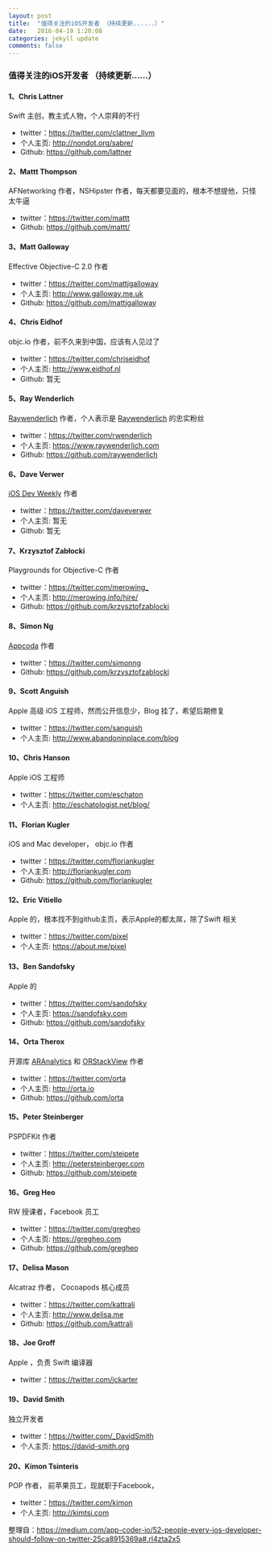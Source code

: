```yaml
---
layout: post
title:  "值得关注的iOS开发者 （持续更新......）"
date:   2016-04-19 1:20:08
categories: jekyll update
comments: false
---
```


### 值得关注的iOS开发者 （持续更新......）

#### 1、Chris Lattner 
Swift 主创，教主式人物，个人崇拜的不行

 * twitter：<https://twitter.com/clattner_llvm>
 * 个人主页: <http://nondot.org/sabre/>
 * Github: <https://github.com/lattner>

#### 2、Mattt Thompson 
 AFNetworking 作者，NSHipster 作者，每天都要见面的，根本不想提他，只怪太牛逼

 * twitter：<https://twitter.com/mattt>
 * Github: <https://github.com/mattt/>
 
#### 3、Matt Galloway 
 Effective Objective-C 2.0 作者
 
 * twitter：<https://twitter.com/mattjgalloway>
 * 个人主页: <http://www.galloway.me.uk> 
 * Github: <https://github.com/mattjgalloway>

#### 4、Chris Eidhof 
objc.io 作者，前不久来到中国，应该有人见过了

 * twitter：<https://twitter.com/chriseidhof>
 * 个人主页: <http://www.eidhof.nl>
 * Github: 暂无

#### 5、Ray Wenderlich
[Raywenderlich](https://www.raywenderlich.com) 作者，个人表示是 [Raywenderlich](https://www.raywenderlich.com) 的忠实粉丝

 * twitter：<https://twitter.com/rwenderlich>
 * 个人主页: <https://www.raywenderlich.com>
 * Github: <https://github.com/raywenderlich>

#### 6、Dave Verwer
[iOS Dev Weekly](http://iosdevweekly.com) 作者

 * twitter：<https://twitter.com/daveverwer>
 * 个人主页: 暂无
 * Github: 暂无

#### 7、Krzysztof Zabłocki 
Playgrounds for Objective-C 作者

 * twitter：<https://twitter.com/merowing_>
 * 个人主页: <http://merowing.info/hire/>
 * Github: <https://github.com/krzysztofzablocki>

#### 8、Simon Ng 
[Appcoda](http://www.appcoda.com) 作者

 * twitter：<https://twitter.com/simonng>
 * Github: <https://github.com/krzysztofzablocki>
 
#### 9、Scott Anguish 
Apple 高级 iOS 工程师，然而公开信息少，Blog 挂了，希望后期修复

 * twitter：<https://twitter.com/sanguish>
 * 个人主页: <http://www.abandoninplace.com/blog>

#### 10、Chris Hanson 
Apple iOS 工程师

 * twitter：<https://twitter.com/eschaton>
 * 个人主页: http://eschatologist.net/blog/

#### 11、Florian Kugler 
iOS and Mac developer， objc.io 作者

 * twitter：<https://twitter.com/floriankugler>
 * 个人主页: <http://floriankugler.com>
 * Github: <https://github.com/floriankugler>

#### 12、Eric Vitiello 
Apple 的，根本找不到github主页，表示Apple的都太屌，除了Swift 相关

 * twitter：<https://twitter.com/pixel>
 * 个人主页: <https://about.me/pixel>

#### 13、Ben Sandofsky 
Apple 的

 * twitter：<https://twitter.com/sandofsky>
 * 个人主页: <https://sandofsky.com>
 * Github: <https://github.com/sandofsky>

#### 14、Orta Therox 
开源库 [ARAnalytics](https://github.com/orta/ARAnalytics) 和 [ORStackView](https://github.com/orta/ORStackView)  作者

 * twitter：<https://twitter.com/orta>
 * 个人主页: <http://orta.io>
 * Github: <https://github.com/orta>

#### 15、Peter Steinberger 
PSPDFKit 作者

 * twitter：<https://twitter.com/steipete>
 * 个人主页: <http://petersteinberger.com>
 * Github: <https://github.com/steipete>

#### 16、Greg Heo 
RW 授课者，Facebook 员工

 * twitter：<https://twitter.com/gregheo>
 * 个人主页: <https://gregheo.com>
 * Github: <https://github.com/gregheo>

#### 17、Delisa Mason 
Alcatraz 作者， Cocoapods 核心成员

 * twitter：<https://twitter.com/kattrali>
 * 个人主页: <http://www.delisa.me>
 * Github: <https://github.com/kattrali>

#### 18、Joe Groff 
Apple ，负责 Swift 编译器

 * twitter：<https://twitter.com/jckarter>

#### 19、David Smith 
独立开发者

 * twitter：<https://twitter.com/_DavidSmith>
 * 个人主页: <https://david-smith.org>

#### 20、Kimon Tsinteris 
POP 作者， 前苹果员工，现就职于Facebook，

 * twitter：<https://twitter.com/kimon>
 * 个人主页: <http://kimtsi.com>

整理自：<https://medium.com/app-coder-io/52-people-every-ios-developer-should-follow-on-twitter-25ca8915369a#.rl4zta2x5>